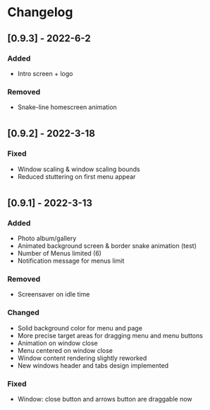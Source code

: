 # Changelog

## [0.9.3] - 2022-6-2

### Added

- Intro screen + logo

### Removed

- Snake-line homescreen animation

#

## [0.9.2] - 2022-3-18

### Fixed

- Window scaling & window scaling bounds
- Reduced stuttering on first menu appear

#

## [0.9.1] - 2022-3-13

### Added

- Photo album/gallery
- Animated background screen & border snake animation (test)
- Number of Menus limited (6)
- Notification message for menus limit

### Removed

- Screensaver on idle time

### Changed

- Solid background color for menu and page
- More precise target areas for dragging menu and menu buttons
- Animation on window close
- Menu centered on window close
- Window content rendering slightly reworked
- New windows header and tabs design implemented

### Fixed

- Window: close button and arrows button are draggable now

